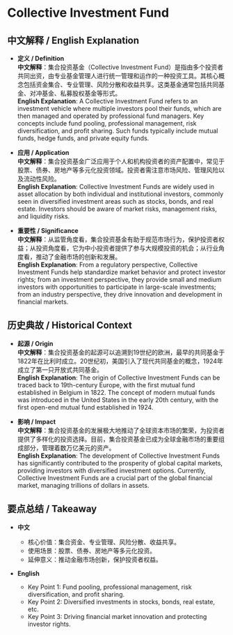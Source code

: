 # Collective Investment Fund

## 中文解释 / English Explanation

* **定义 / Definition**  
  **中文解释**：集合投资基金（Collective Investment Fund）是指由多个投资者共同出资，由专业基金管理人进行统一管理和运作的一种投资工具。其核心概念包括资金集合、专业管理、风险分散和收益共享。这类基金通常包括共同基金、对冲基金、私募股权基金等形式。  
  **English Explanation**: A Collective Investment Fund refers to an investment vehicle where multiple investors pool their funds, which are then managed and operated by professional fund managers. Key concepts include fund pooling, professional management, risk diversification, and profit sharing. Such funds typically include mutual funds, hedge funds, and private equity funds.

* **应用 / Application**  
  **中文解释**：集合投资基金广泛应用于个人和机构投资者的资产配置中，常见于股票、债券、房地产等多元化投资领域。投资者需注意市场风险、管理风险以及流动性风险。  
  **English Explanation**: Collective Investment Funds are widely used in asset allocation by both individual and institutional investors, commonly seen in diversified investment areas such as stocks, bonds, and real estate. Investors should be aware of market risks, management risks, and liquidity risks.

* **重要性 / Significance**  
  **中文解释**：从监管角度看，集合投资基金有助于规范市场行为，保护投资者权益；从投资角度看，它为中小投资者提供了参与大规模投资的机会；从行业角度看，推动了金融市场的创新和发展。  
  **English Explanation**: From a regulatory perspective, Collective Investment Funds help standardize market behavior and protect investor rights; from an investment perspective, they provide small and medium investors with opportunities to participate in large-scale investments; from an industry perspective, they drive innovation and development in financial markets.

## 历史典故 / Historical Context

* **起源 / Origin**  
  **中文解释**：集合投资基金的起源可以追溯到19世纪的欧洲，最早的共同基金于1822年在比利时成立。20世纪初，美国引入了现代共同基金的概念，1924年成立了第一只开放式共同基金。  
  **English Explanation**: The origin of Collective Investment Funds can be traced back to 19th-century Europe, with the first mutual fund established in Belgium in 1822. The concept of modern mutual funds was introduced in the United States in the early 20th century, with the first open-end mutual fund established in 1924.

* **影响 / Impact**  
  **中文解释**：集合投资基金的发展极大地推动了全球资本市场的繁荣，为投资者提供了多样化的投资选择。目前，集合投资基金已成为全球金融市场的重要组成部分，管理着数万亿美元的资产。  
  **English Explanation**: The development of Collective Investment Funds has significantly contributed to the prosperity of global capital markets, providing investors with diversified investment options. Currently, Collective Investment Funds are a crucial part of the global financial market, managing trillions of dollars in assets.

## 要点总结 / Takeaway

* **中文**  
  - 核心价值：集合资金、专业管理、风险分散、收益共享。  
  - 使用场景：股票、债券、房地产等多元化投资。  
  - 延伸意义：推动金融市场创新，保护投资者权益。

* **English**  
  - Key Point 1: Fund pooling, professional management, risk diversification, and profit sharing.  
  - Key Point 2: Diversified investments in stocks, bonds, real estate, etc.  
  - Key Point 3: Driving financial market innovation and protecting investor rights.